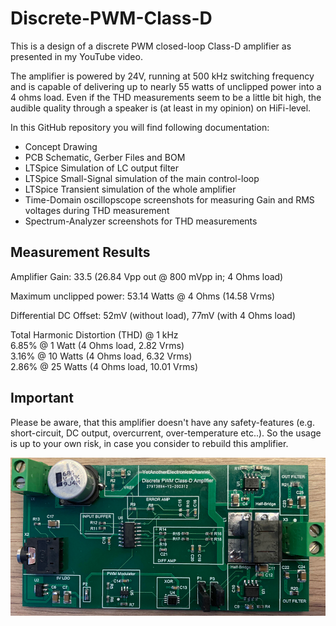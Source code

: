 # Discrete-PWM-Class-D
This is a design of a discrete PWM closed-loop Class-D amplifier as presented in my YouTube video.

The amplifier is powered by 24V, running at 500 kHz switching frequency and is capable of delivering up to nearly 55 watts of unclipped power into a 4 ohms load. Even if the THD measurements seem to be a little bit high, the audible quality through a speaker is (at least in my opinion) on HiFi-level.

In this GitHub repository you will find following documentation:
- Concept Drawing
- PCB Schematic, Gerber Files and BOM
- LTSpice Simulation of LC output filter
- LTSpice Small-Signal simulation of the main control-loop
- LTSpice Transient simulation of the whole amplifier
- Time-Domain oscillopscope screenshots for measuring Gain and RMS voltages during THD measurement
- Spectrum-Analyzer screenshots for THD measurements


## Measurement Results
Amplifier Gain: 33.5 (26.84 Vpp out @ 800 mVpp in; 4 Ohms load)

Maximum unclipped power: 53.14 Watts @ 4 Ohms (14.58 Vrms)

Differential DC Offset: 52mV (without load), 77mV (with 4 Ohms load)

Total Harmonic Distortion (THD) @ 1 kHz  
6.85% @ 1 Watt (4 Ohms load, 2.82 Vrms)  
3.16% @ 10 Watts (4 Ohms load, 6.32 Vrms)  
2.86% @ 25 Watts (4 Ohms load, 10.01 Vrms)  

## Important
Please be aware, that this amplifier doesn't have any safety-features (e.g. short-circuit, DC output, overcurrent, over-temperature etc..).
So the usage is up to your own risk, in case you consider to rebuild this amplifier.

![PCB](PCB.jpg)
